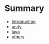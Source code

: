 # Summary

* [Introduction](README.md)
* [unity](unity.md)
* [laya](laya.md)
* [others](others.md)

